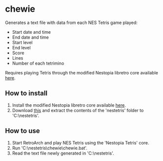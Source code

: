 # chewie

Generates a text file with data from each NES Tetris game played:
* Start date and time
* End date and time
* Start level
* End level
* Score
* Lines
* Number of each tetrimino

Requires playing Tetris through the modified Nestopia libretro core available [here](https://github.com/rlnilsen/libretro_nestopia_tetris).

## How to install

1. Install the modified Nestopia libretro core available [here](https://github.com/rlnilsen/libretro_nestopia_tetris).
2. Download [this](https://github.com/rlnilsen/chewie/archive/master.zip) and extract the contents of the 'nestetris' folder to 'C:\nestetris\'.

## How to use

1. Start RetroArch and play NES Tetris using the 'Nestopia Tetris' core.
2. Run 'C:\nestetris\chewie\chewie.bat'.
3. Read the text file newly generated in 'C:\nestetris\'.
